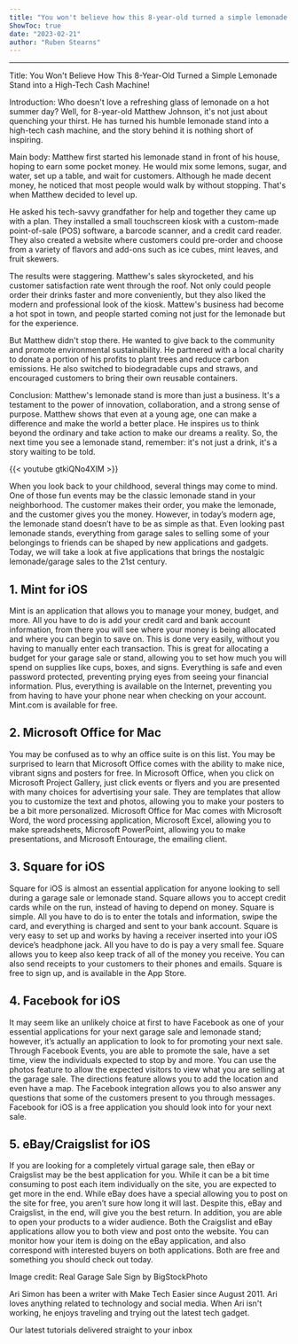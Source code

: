 ```yaml
---
title: "You won't believe how this 8-year-old turned a simple lemonade stand into a high-tech cash machine!"
ShowToc: true 
date: "2023-02-21"
author: "Ruben Stearns"
---
```

*****
Title: You Won't Believe How This 8-Year-Old Turned a Simple Lemonade Stand into a High-Tech Cash Machine!

Introduction:
Who doesn't love a refreshing glass of lemonade on a hot summer day? Well, for 8-year-old Matthew Johnson, it's not just about quenching your thirst. He has turned his humble lemonade stand into a high-tech cash machine, and the story behind it is nothing short of inspiring.

Main body:
Matthew first started his lemonade stand in front of his house, hoping to earn some pocket money. He would mix some lemons, sugar, and water, set up a table, and wait for customers. Although he made decent money, he noticed that most people would walk by without stopping. That's when Matthew decided to level up.

He asked his tech-savvy grandfather for help and together they came up with a plan. They installed a small touchscreen kiosk with a custom-made point-of-sale (POS) software, a barcode scanner, and a credit card reader. They also created a website where customers could pre-order and choose from a variety of flavors and add-ons such as ice cubes, mint leaves, and fruit skewers.

The results were staggering. Matthew's sales skyrocketed, and his customer satisfaction rate went through the roof. Not only could people order their drinks faster and more conveniently, but they also liked the modern and professional look of the kiosk. Mattew's business had become a hot spot in town, and people started coming not just for the lemonade but for the experience.

But Matthew didn't stop there. He wanted to give back to the community and promote environmental sustainability. He partnered with a local charity to donate a portion of his profits to plant trees and reduce carbon emissions. He also switched to biodegradable cups and straws, and encouraged customers to bring their own reusable containers.

Conclusion:
Matthew's lemonade stand is more than just a business. It's a testament to the power of innovation, collaboration, and a strong sense of purpose. Matthew shows that even at a young age, one can make a difference and make the world a better place. He inspires us to think beyond the ordinary and take action to make our dreams a reality. So, the next time you see a lemonade stand, remember: it's not just a drink, it's a story waiting to be told.

{{< youtube gtkiQNo4XlM >}} 



When you look back to your childhood, several things may come to mind. One of those fun events may be the classic lemonade stand in your neighborhood. The customer makes their order, you make the lemonade, and the customer gives you the money. However, in today’s modern age, the lemonade stand doesn’t have to be as simple as that. Even looking past lemonade stands, everything from garage sales to selling some of your belongings to friends can be shaped by new applications and gadgets. Today, we will take a look at five applications that brings the nostalgic lemonade/garage sales to the 21st century.

 
## 1. Mint for iOS
 

 
Mint is an application that allows you to manage your money, budget, and more. All you have to do is add your credit card and bank account information, from there you will see where your money is being allocated and where you can begin to save on. This is done very easily, without you having to manually enter each transaction. This is great for allocating a budget for your garage sale or stand, allowing you to set how much you will spend on supplies like cups, boxes, and signs. Everything is safe and even password protected, preventing prying eyes from seeing your financial information. Plus, everything is available on the Internet, preventing you from having to have your phone near when checking on your account. Mint.com is available for free.
 
## 2. Microsoft Office for Mac
 
You may be confused as to why an office suite is on this list. You may be surprised to learn that Microsoft Office comes with the ability to make nice, vibrant signs and posters for free. In Microsoft Office, when you click on Microsoft Project Gallery, just click events or flyers and you are presented with many choices for advertising your sale. They are templates that allow you to customize the text and photos, allowing you to make your posters to be a bit more personalized. Microsoft Office for Mac comes with Microsoft Word, the word processing application, Microsoft Excel, allowing you to make spreadsheets, Microsoft PowerPoint, allowing you to make presentations, and Microsoft Entourage, the emailing client.
 
## 3. Square for iOS
 
Square for iOS is almost an essential application for anyone looking to sell during a garage sale or lemonade stand. Square allows you to accept credit cards while on the run, instead of having to depend on money. Square is simple. All you have to do is to enter the totals and information, swipe the card, and everything is charged and sent to your bank account. Square is very easy to set up and works by having a receiver inserted into your iOS device’s headphone jack. All you have to do is pay a very small fee. Square allows you to keep also keep track of all of the money you receive. You can also send receipts to your customers to their phones and emails. Square is free to sign up, and is available in the App Store.
 
## 4. Facebook for iOS
 
It may seem like an unlikely choice at first to have Facebook as one of your essential applications for your next garage sale and lemonade stand; however, it’s actually an application to look to for promoting your next sale. Through Facebook Events, you are able to promote the sale, have a set time, view the individuals expected to stop by and more. You can use the photos feature to allow the expected visitors to view what you are selling at the garage sale. The directions feature allows you to add the location and even have a map. The Facebook integration allows you to also answer any questions that some of the customers present to you through messages. Facebook for iOS is a free application you should look into for your next sale.
 
## 5. eBay/Craigslist for iOS
 
If you are looking for a completely virtual garage sale, then eBay or Craigslist may be the best application for you. While it can be a bit time consuming to post each item individually on the site, you are expected to get more in the end. While eBay does have a special allowing you to post on the site for free, you aren’t sure how long it will last. Despite this, eBay and Craigslist, in the end, will give you the best return. In addition, you are able to open your products to a wider audience. Both the Craigslist and eBay applications allow you to both view and post onto the website. You can monitor how your item is doing on the eBay application, and also correspond with interested buyers on both applications. Both are free and something you should check out today.
 
Image credit: Real Garage Sale Sign by BigStockPhoto
 
Ari Simon has been a writer with Make Tech Easier since August 2011. Ari loves anything related to technology and social media. When Ari isn't working, he enjoys traveling and trying out the latest tech gadget.
 
Our latest tutorials delivered straight to your inbox





